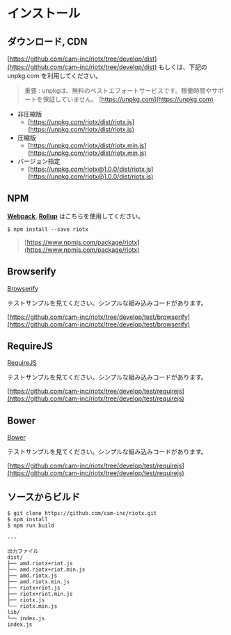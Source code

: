 # インストール


## ダウンロード, CDN

[https://github.com/cam-inc/riotx/tree/develop/dist](https://github.com/cam-inc/riotx/tree/develop/dist) もしくは、下記の unpkg.com を利用してください。



> 重要 : unpkgは、無料のベストエフォートサービスです。稼働時間やサポートを保証していません。 [https://unpkg.com](https://unpkg.com)

- 非圧縮版
  - [https://unpkg.com/riotx/dist/riotx.js](https://unpkg.com/riotx/dist/riotx.js)
- 圧縮版
  - [https://unpkg.com/riotx/dist/riotx.min.js](https://unpkg.com/riotx/dist/riotx.min.js)
- バージョン指定
  - [https://unpkg.com/riotx@1.0.0/dist/riotx.js](https://unpkg.com/riotx@1.0.0/dist/riotx.js)


## NPM


**[Webpack](https://webpack.js.org/)**, **[Rollup](https://github.com/rollup/rollup)** はこちらを使用してください。

```
$ npm install --save riotx
```

> [https://www.npmjs.com/package/riotx](https://www.npmjs.com/package/riotx)

## Browserify

[Browserify](http://browserify.org/)

テストサンプルを見てください。シンプルな組み込みコードがあります。

[https://github.com/cam-inc/riotx/tree/develop/test/browserify](https://github.com/cam-inc/riotx/tree/develop/test/browserify)

## RequireJS

[RequireJS](http://requirejs.org/)

テストサンプルを見てください。シンプルな組み込みコードがあります。

[https://github.com/cam-inc/riotx/tree/develop/test/requirejs](https://github.com/cam-inc/riotx/tree/develop/test/requirejs)


## Bower

[Bower](https://bower.io/)


テストサンプルを見てください。シンプルな組み込みコードがあります。

[https://github.com/cam-inc/riotx/tree/develop/test/requirejs](https://github.com/cam-inc/riotx/tree/develop/test/requirejs)


## ソースからビルド

```
$ git clone https://github.com/cam-inc/riotx.git
$ npm install
$ npm run build

---

出力ファイル
dist/
├── amd.riotx+riot.js
├── amd.riotx+riot.min.js
├── amd.riotx.js
├── amd.riotx.min.js
├── riotx+riot.js
├── riotx+riot.min.js
├── riotx.js
└── riotx.min.js
lib/
└── index.js
index.js
```
